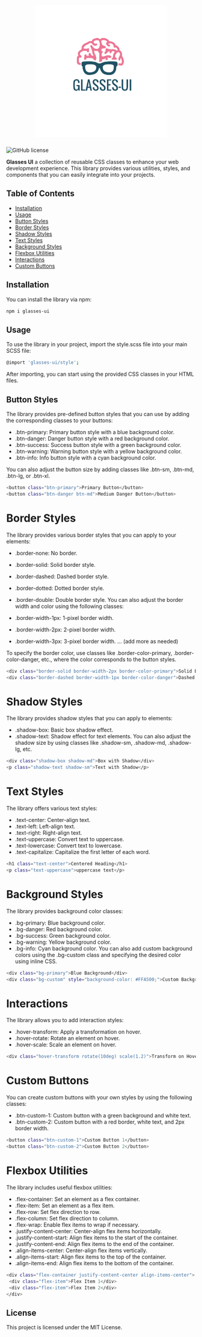 <h1 align="center"> <img src="src/assets/logo/glasses-ui-logo.png" widht="400" height="350"></h1>  
  
![GitHub license](https://img.shields.io/badge/license-MIT-blue.svg)

<strong>Glasses UI</strong> a collection of reusable CSS classes to enhance your web development experience. This library provides various utilities, styles, and components that you can easily integrate into your projects.

## Table of Contents

- [Installation](#installation)
- [Usage](#usage)
- [Button Styles](#button-styles)
- [Border Styles](#border-styles)
- [Shadow Styles](#shadow-styles)
- [Text Styles](#text-styles)
- [Background Styles](#background-styles)
- [Flexbox Utilities](#flexbox-utilities)
- [Interactions](#interactions)
- [Custom Buttons](#custom-buttons)

## Installation

You can install the library via npm:

```bash
npm i glasses-ui
```

## Usage
To use the library in your project, import the style.scss file into your main SCSS file:
```bash
@import 'glasses-ui/style';
```

After importing, you can start using the provided CSS classes in your HTML files.

## Button Styles

The library provides pre-defined button styles that you can use by adding the corresponding classes to your buttons:

- .btn-primary: Primary button style with a blue background color.
- .btn-danger: Danger button style with a red background color.
- .btn-success: Success button style with a green background color.
- .btn-warning: Warning button style with a yellow background color.
- .btn-info: Info button style with a cyan background color.

You can also adjust the button size by adding classes like .btn-sm, .btn-md, .btn-lg, or .btn-xl.

```bash
<button class="btn-primary">Primary Button</button>
<button class="btn-danger btn-md">Medium Danger Button</button>
```

# Border Styles
The library provides various border styles that you can apply to your elements:

- .border-none: No border.
- .border-solid: Solid border style.
- .border-dashed: Dashed border style.
- .border-dotted: Dotted border style.
- .border-double: Double border style.
  You can also adjust the border width and color using the following classes:

- .border-width-1px: 1-pixel border width.
- .border-width-2px: 2-pixel border width.
- .border-width-3px: 3-pixel border width.
  ... (add more as needed)

To specify the border color, use classes like .border-color-primary, .border-color-danger, etc., where the color corresponds to the button styles.

```bash
<div class="border-solid border-width-2px border-color-primary">Solid Border</div>
<div class="border-dashed border-width-1px border-color-danger">Dashed Border</div>
```

# Shadow Styles

The library provides shadow styles that you can apply to elements:

- .shadow-box: Basic box shadow effect.
- .shadow-text: Shadow effect for text elements.
  You can also adjust the shadow size by using classes like .shadow-sm, .shadow-md, .shadow-lg, etc.

```bash
<div class="shadow-box shadow-md">Box with Shadow</div>
<p class="shadow-text shadow-sm">Text with Shadow</p>
```

# Text Styles
The library offers various text styles:

- .text-center: Center-align text.
- .text-left: Left-align text.
- .text-right: Right-align text.
- .text-uppercase: Convert text to uppercase.
- .text-lowercase: Convert text to lowercase.
- .text-capitalize: Capitalize the first letter of each word.

```bash
<h1 class="text-center">Centered Heading</h1>
<p class="text-uppercase">uppercase text</p>
```

# Background Styles
The library provides background color classes:

- .bg-primary: Blue background color.
- .bg-danger: Red background color.
- .bg-success: Green background color.
- .bg-warning: Yellow background color.
- .bg-info: Cyan background color.
  You can also add custom background colors using the .bg-custom class and specifying the desired color using inline CSS.

```bash
<div class="bg-primary">Blue Background</div>
<div class="bg-custom" style="background-color: #FFA500;">Custom Background</div>
```

# Interactions
The library allows you to add interaction styles:

- .hover-transform: Apply a transformation on hover.
- .hover-rotate: Rotate an element on hover.
- .hover-scale: Scale an element on hover.

```bash
<div class="hover-transform rotate(10deg) scale(1.2)">Transform on Hover</div>
```
# Custom Buttons
You can create custom buttons with your own styles by using the following classes:

- .btn-custom-1: Custom button with a green background and white text.
- .btn-custom-2: Custom button with a red border, white text, and 2px border width.
```bash
<button class="btn-custom-1">Custom Button 1</button>
<button class="btn-custom-2">Custom Button 2</button>
```

# Flexbox Utilities
The library includes useful flexbox utilities:

- .flex-container: Set an element as a flex container.
- .flex-item: Set an element as a flex item.
- .flex-row: Set flex direction to row.
- .flex-column: Set flex direction to column.
- .flex-wrap: Enable flex items to wrap if necessary.
- .justify-content-center: Center-align flex items horizontally.
- .justify-content-start: Align flex items to the start of the container.
- .justify-content-end: Align flex items to the end of the container.
- .align-items-center: Center-align flex items vertically.
- .align-items-start: Align flex items to the top of the container.
- .align-items-end: Align flex items to the bottom of the container.

 ```bash
<div class="flex-container justify-content-center align-items-center">
  <div class="flex-item">Flex Item 1</div>
  <div class="flex-item">Flex Item 2</div>
</div>
```


## License
This project is licensed under the MIT License.

